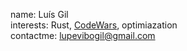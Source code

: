 name: Luís Gil  
interests: Rust, [CodeWars](https://www.codewars.com/users/perplexico), optimiazation  
contactme: lupevibogil@gmail.com  
